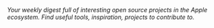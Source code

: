 <!-- https://templates.mailchimp.com/development/responsive-email/fluid-images/ -->
<style type="text/css">@media only screen and (max-width: 480px) {
        img {
            max-width:400px !important;
        }
    }
	   img {
        height:auto !important;
        max-width: 600px;
        width: 100% !important;
    }
</style>

_Your weekly digest full of interesting open source projects in the Apple ecosystem. Find useful tools, inspiration, projects to contribute to._

<!-- Header end -->
